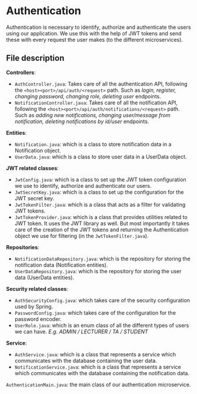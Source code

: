 # Authentication
<!Insert here a short description what your microservice is for and what the different users can do.>
Authentication is necessary to identify, authorize and authenticate the users using our application. We use this with the help of JWT tokens and send these with every request the user makes (to the different microservices).

## File description
<!Insert here a short description of the purpose of each file in your microservice.>
**Controllers**:
- ```AuthController.java```: Takes care of all the authentication API, following the ```<host><port>/api/auth/<request>``` path. Such as _login, register, changing password, changing role, deleting user_ endpoints.
- ```NotificationController.java```: Takes care of all the notification API, following the ```<host><port>/api/auth/notifications/<request>``` path. Such as _adding new notifications, changing user/message from notification, deleting notifications by id/user_ endpoints.

**Entities**:
- ```Notification.java```: which is a class to store notification data in a Notification object.
- ```UserData.java```: which is a class to store user data in a UserData object.

**JWT related classes**:
- ```JwtConfig.java```: which is a class to set up the JWT token configuration we use to identify, authorize and authenticate our users.
- ```JwtSecretKey.java```: which is a class to set up the configuration for the JWT secret key.
- ```JwtTokenFilter.java```: which is a class that acts as a filter for validating JWT tokens.
- ```JwtTokenProvider.java```: which is a class that provides utilities related to JWT token. It uses the JWT library as well. But most importantly it takes care of the creation of the JWT tokens and returning the Authentication object we use for filtering (in the ```JwtTokenFilter.java```).

**Repositories**:
- ```NotificationDataRepository.java```: which is the repository for storing the notification data (Notification entities).
- ```UserDataRepository.java```: which is the repository for storing the user data (UserData entities).

**Security related classes**:
- ```AuthSecurityConfig.java```: which takes care of the security configuration used by Spring. 
- ```PasswordConfig.java```: which takes care of the configuration for the password encoder.
- ```UserRole.java```: which is an enum class of all the different types of users we can have. _E.g. ADMIN / LECTURER / TA / STUDENT_

**Service**:
- ```AuthService.java```: which is a class that represents a service which communicates with the database containing the user data.
- ```NotificationService.java```: which is a class that represents a service which communicates with the database containing the notification data.

```AuthenticationMain.java```: the main class of our authentication microservice.